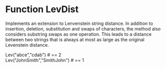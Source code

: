 # Function LevDist

Implements an extension to Lenvenstein string distance. In addition to insertion, deletion, substitution and swaps of characters, the method also considers substring swaps as one operation. This leads to a distance between two strings that is always at most as large as the original Levenstein distance.

    
Lev("abce","cdab") # ==  2  
Lev("JohnSmith","SmithJohn") # == 1 
